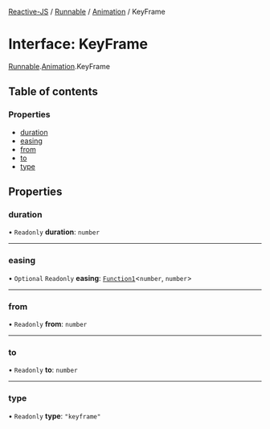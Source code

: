 [Reactive-JS](../README.md) / [Runnable](../modules/Runnable.md) / [Animation](../modules/Runnable.Animation.md) / KeyFrame

# Interface: KeyFrame

[Runnable](../modules/Runnable.md).[Animation](../modules/Runnable.Animation.md).KeyFrame

## Table of contents

### Properties

- [duration](Runnable.Animation.KeyFrame.md#duration)
- [easing](Runnable.Animation.KeyFrame.md#easing)
- [from](Runnable.Animation.KeyFrame.md#from)
- [to](Runnable.Animation.KeyFrame.md#to)
- [type](Runnable.Animation.KeyFrame.md#type)

## Properties

### duration

• `Readonly` **duration**: `number`

___

### easing

• `Optional` `Readonly` **easing**: [`Function1`](../modules/functions.md#function1)<`number`, `number`\>

___

### from

• `Readonly` **from**: `number`

___

### to

• `Readonly` **to**: `number`

___

### type

• `Readonly` **type**: ``"keyframe"``
